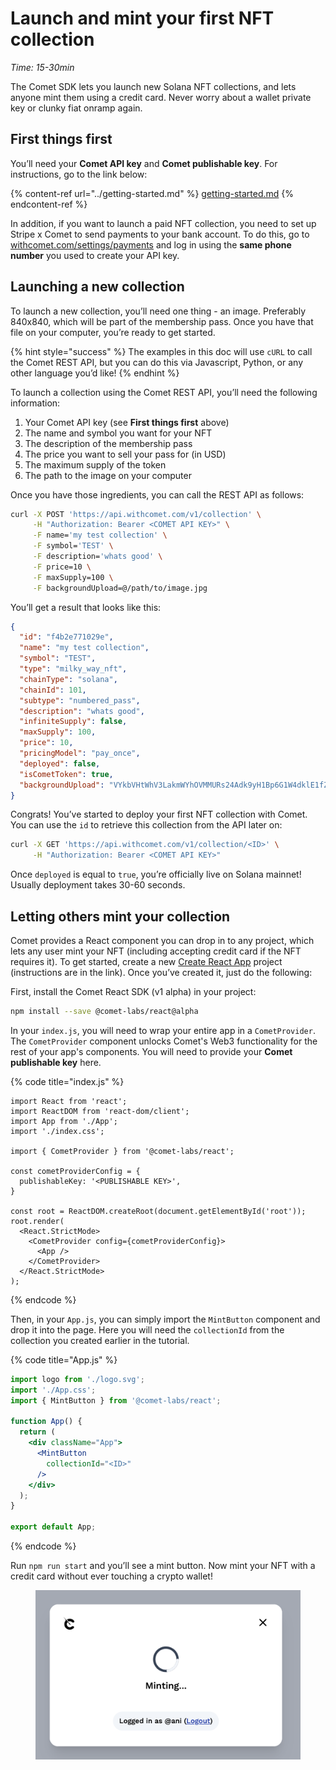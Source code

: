 # Launch and mint your first NFT collection

_Time: 15-30min_

The Comet SDK lets you launch new Solana NFT collections, and lets anyone mint them using a credit card. Never worry about a wallet private key or clunky fiat onramp again.

## First things first

You’ll need your **Comet API key** and **Comet publishable key**. For instructions, go to the link below:

{% content-ref url="../getting-started.md" %}
[getting-started.md](../getting-started.md)
{% endcontent-ref %}

In addition, if you want to launch a paid NFT collection, you need to set up Stripe x Comet to send payments to your bank account. To do this, go to [withcomet.com/settings/payments](http://withcomet.com/settings/payments) and log in using the **same phone number** you used to create your API key.

## Launching a new collection

To launch a new collection, you’ll need one thing - an image. Preferably 840x840, which will be part of the membership pass. Once you have that file on your computer, you’re ready to get started.

{% hint style="success" %}
The examples in this doc will use `cURL` to call the Comet REST API, but you can do this via Javascript, Python, or any other language you’d like!
{% endhint %}

To launch a collection using the Comet REST API, you’ll need the following information:

1. Your Comet API key (see **First things first** above)
2. The name and symbol you want for your NFT
3. The description of the membership pass
4. The price you want to sell your pass for (in USD)
5. The maximum supply of the token
6. The path to the image on your computer

Once you have those ingredients, you can call the REST API as follows:

```bash
curl -X POST 'https://api.withcomet.com/v1/collection' \
     -H "Authorization: Bearer <COMET API KEY>" \
     -F name='my test collection' \
     -F symbol='TEST' \
     -F description='whats good' \
     -F price=10 \
     -F maxSupply=100 \
     -F backgroundUpload=@/path/to/image.jpg
```

You’ll get a result that looks like this:

```json
{
  "id": "f4b2e771029e",
  "name": "my test collection",
  "symbol": "TEST",
  "type": "milky_way_nft",
  "chainType": "solana",
  "chainId": 101,
  "subtype": "numbered_pass",
  "description": "whats good",
  "infiniteSupply": false,
  "maxSupply": 100,
  "price": 10,
  "pricingModel": "pay_once",
  "deployed": false,
  "isCometToken": true,
  "backgroundUpload": "VYkbVHtWhV3LakmWYhOVMMURs24Adk9yH1Bp6G1W4dklE1fZIfaMuJqdvSkzKOwl"
}
```

Congrats! You’ve started to deploy your first NFT collection with Comet. You can use the `id` to retrieve this collection from the API later on:

```bash
curl -X GET 'https://api.withcomet.com/v1/collection/<ID>' \
     -H "Authorization: Bearer <COMET API KEY>"
```

Once `deployed` is equal to `true`, you’re officially live on Solana mainnet! Usually deployment takes 30-60 seconds.

## Letting others mint your collection

Comet provides a React component you can drop in to any project, which lets any user mint your NFT (including accepting credit card if the NFT requires it). To get started, create a new [Create React App](https://create-react-app.dev/docs/getting-started/) project (instructions are in the link). Once you’ve created it, just do the following:

First, install the Comet React SDK (v1 alpha) in your project:

```bash
npm install --save @comet-labs/react@alpha
```

In your `index.js`, you will need to wrap your entire app in a `CometProvider`. The `CometProvider` component unlocks Comet's Web3 functionality for the rest of your app's components. You will need to provide your **Comet publishable key** here.

{% code title="index.js" %}
```tsx
import React from 'react';
import ReactDOM from 'react-dom/client';
import App from './App';
import './index.css';

import { CometProvider } from '@comet-labs/react';

const cometProviderConfig = {
  publishableKey: '<PUBLISHABLE KEY>',
}

const root = ReactDOM.createRoot(document.getElementById('root'));
root.render(
  <React.StrictMode>
    <CometProvider config={cometProviderConfig}>
      <App />
    </CometProvider>
  </React.StrictMode>
);
```
{% endcode %}

Then, in your `App.js`, you can simply import the `MintButton` component and drop it into the page. Here you will need the `collectionId` from the collection you created earlier in the tutorial.

{% code title="App.js" %}
```jsx
import logo from './logo.svg';
import './App.css';
import { MintButton } from '@comet-labs/react';

function App() {
  return (
    <div className="App">
      <MintButton
        collectionId="<ID>"
      />
    </div>
  );
}

export default App;
```
{% endcode %}

Run `npm run start` and you’ll see a mint button. Now mint your NFT with a credit card without ever touching a crypto wallet!

<figure><img src="../.gitbook/assets/Screen Shot 2023-01-10 at 12.40.13 PM.png" alt=""><figcaption></figcaption></figure>
